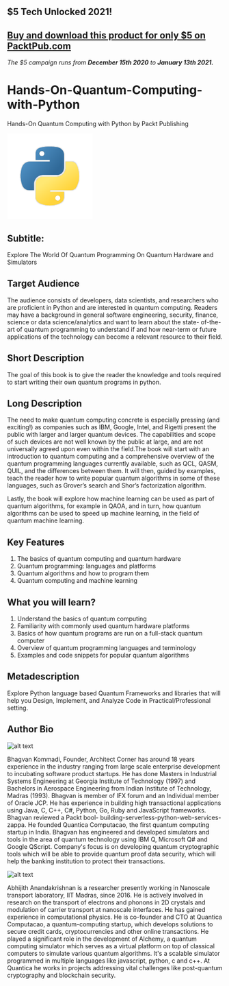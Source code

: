## $5 Tech Unlocked 2021!
[Buy and download this product for only $5 on PacktPub.com](https://www.packtpub.com/)
-----
*The $5 campaign         runs from __December 15th 2020__ to __January 13th 2021.__*

# Hands-On-Quantum-Computing-with-Python
Hands-On Quantum Computing with Python by Packt Publishing


![alt text](https://github.com/bhagvank/arc/blob/master/python_open.png)


## Subtitle: 
Explore The World Of Quantum Programming On Quantum Hardware and Simulators

## Target Audience 
The audience consists of developers, data scientists, and researchers who are proficient in Python and are interested in quantum computing. Readers may have a background in general software engineering, security, finance, science or data science/analytics and want to learn about the state- of-the-art of quantum programming to understand if and how near-term or future applications of the technology can become a relevant resource to their field.
## Short Description
The goal of this book is to give the reader the knowledge and tools required to start writing their own quantum programs in python.
## Long Description
The need to make quantum computing concrete is especially pressing (and exciting!) as companies such as IBM, Google, Intel, and Rigetti present the public with larger and larger quantum devices. The capabilities and scope of such devices are not well known by the public at large, and are not universally agreed upon even within the field.The book will start with an introduction to quantum computing and a comprehensive overview of the quantum programming languages currently available, such as QCL, QASM, QUIL, and the differences between them. It will then, guided by examples, teach the reader how to write popular quantum algorithms in some of these languages, such as Grover’s search and Shor’s factorization algorithm.  
 
Lastly, the book will explore how machine learning can be used as part of quantum algorithms, for example in QAOA, and in turn, how quantum algorithms can be used to speed up machine learning, in the field of quantum machine learning.

## Key Features

1. The basics of quantum computing and quantum hardware
2. Quantum programming: languages and platforms
3. Quantum algorithms and how to program them
4. Quantum computing and machine learning

## What you will learn?
1. Understand the basics of quantum computing
2. Familiarity with commonly used quantum hardware platforms
3. Basics of how quantum programs are run on a full-stack quantum computer
4. Overview of quantum programming languages and terminology
5. Examples and code snippets for popular quantum algorithms

## Metadescription
Explore Python language based Quantum Frameworks and libraries that will help you Design, Implement, and Analyze Code in Practical/Professional setting.

## Author Bio

![alt text](https://avatars1.githubusercontent.com/u/2901756?s=96&v=4)

Bhagvan Kommadi, Founder, Architect Corner has around 18 years experience in the industry ranging from large scale enterprise development to incubating software product startups. He has done Masters in Industrial Systems Engineering at Georgia Institute of Technology (1997) and Bachelors in Aerospace Engineering from Indian Institute of Technology, Madras (1993). Bhagvan is member of IFX forum and an Individual member of Oracle JCP. He has experience in building high transactional applications using Java, C, C++, C#, Python, Go, Ruby and JavaScript frameworks. Bhagvan reviewed a Packt bool- building-serverless-python-web-services- zappa. He founded Quantica Computacao, the first quantum computing startup in India. Bhagvan has engineered and developed simulators and tools in the area of quantum technology using IBM Q, Microsoft Q# and Google QScript. Company's focus is on developing quantum cryptographic tools which will be able to provide quantum proof data security, which will help the banking institution to protect their transactions.

![alt text](https://avatars0.githubusercontent.com/u/30103817?s=40&v=4)

Abhijith Anandakrishnan is a researcher presently working in Nanoscale transport laboratory, IIT Madras, since 2016. He is actively involved in research on the transport of electrons and phonons in 2D crystals and modulation of carrier transport at nanoscale interfaces. He has gained experience in computational physics. He   is   co-founder   and   CTO   at   Quantica   Computacao,   a   quantum-computing   startup,   which   develops solutions to secure credit cards, cryptocurrencies and other online transactions. He played a significant role in the development of Alchemy, a quantum computing simulator which serves as a virtual platform on top of classical computers to simulate various quantum algorithms. It's a scalable simulator programmed in multiple languages like javascript, python, c and c++. At Quantica he works in projects addressing vital challenges like post-quantum cryptography and blockchain security.
